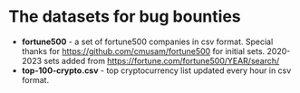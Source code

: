 # The datasets for bug bounties

- **fortune500** - a set of fortune500 companies in csv format. Special thanks for https://github.com/cmusam/fortune500 for initial sets. 2020-2023 sets added from https://fortune.com/fortune500/YEAR/search/
- **top-100-crypto.csv** - top cryptocurrency list updated every hour in csv format.
